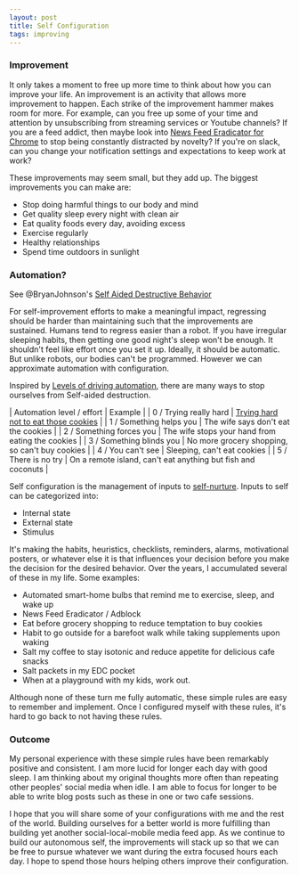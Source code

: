 ```yaml
---
layout: post
title: Self Configuration
tags: improving
---
```


### Improvement

It only takes a moment to free up more time to think about how you can improve your life. An improvement is an activity that allows more improvement to happen. Each strike of the improvement hammer makes room for more. For example, can you free up some of your time and attention by unsubscribing from streaming services or Youtube channels? If you are a feed addict, then maybe look into [News Feed Eradicator for Chrome](https://chrome.google.com/webstore/detail/news-feed-eradicator/fjcldmjmjhkklehbacihaiopjklihlgg) to stop being constantly distracted by novelty? If you're on slack, can you change your notification settings and expectations to keep work at work? 

These improvements may seem small, but they add up. The biggest improvements you can make are:
- Stop doing harmful things to our body and mind
- Get quality sleep every night with clean air
- Eat quality foods every day, avoiding excess
- Exercise regularly
- Healthy relationships
- Spend time outdoors in sunlight

### Automation?

See @BryanJohnson's [Self Aided Destructive Behavior](https://www.youtube.com/shorts/j38LGkPGq6E)

For self-improvement efforts to make a meaningful impact, regressing should be harder than maintaining such that the improvements are sustained. Humans tend to regress easier than a robot. If you have irregular sleeping habits, then getting one good night's sleep won't be enough. It shouldn't feel like effort once you set it up. Ideally, it should be automatic. But unlike robots, our bodies can't be programmed. However we can approximate automation with configuration. 

Inspired by [Levels of driving automation](https://en.wikipedia.org/wiki/Self-driving_car#:~:text=80%5D%5B81%5D-,Levels%20of%20driving%20automation,-%5Bedit%5D), there are many ways to stop ourselves from Self-aided destruction.

| Automation level / effort | Example |
| 0 / Trying really hard | [Trying hard not to eat those cookies](https://www.youtube.com/shorts/2wkDm3VMbuU) |
| 1 / Something helps you  | The wife says don't eat the cookies |
| 2 / Something forces you  | The wife stops your hand from eating the cookies |
| 3 / Something blinds you  | No more grocery shopping, so can't buy cookies |
| 4 / You can't see  | Sleeping, can't eat cookies |
| 5 / There is no try  | On a remote island, can't eat anything but fish and coconuts |

Self configuration is the management of inputs to [self-nurture](/empirical-method-for-self-nurture). Inputs to self can be categorized into:

- Internal state
- External state
- Stimulus

It's making the habits, heuristics, checklists, reminders, alarms, motivational posters, or whatever else it is that influences your decision before you make the decision for the desired behavior. Over the years, I accumulated several of these in my life. Some examples:

- Automated smart-home bulbs that remind me to exercise, sleep, and wake up
- News Feed Eradicator / Adblock
- Eat before grocery shopping to reduce temptation to buy cookies
- Habit to go outside for a barefoot walk while taking supplements upon waking
- Salt my coffee to stay isotonic and reduce appetite for delicious cafe snacks
- Salt packets in my EDC pocket
- When at a playground with my kids, work out.

Although none of these turn me fully automatic, these simple rules are easy to remember and implement. Once I configured myself with these rules, it's hard to go back to not having these rules.

### Outcome

My personal experience with these simple rules have been remarkably positive and consistent. I am more lucid for longer each day with good sleep. I am thinking about my original thoughts more often than repeating other peoples' social media when idle. I am able to focus for longer to be able to write blog posts such as these in one or two cafe sessions. 

I hope that you will share some of your configurations with me and the rest of the world. Building ourselves for a better world is more fulfilling than building yet another social-local-mobile media feed app. As we continue to build our autonomous self, the improvements will stack up so that we can be free to pursue whatever we want during the extra focused hours each day. I hope to spend those hours helping others improve their configuration.
